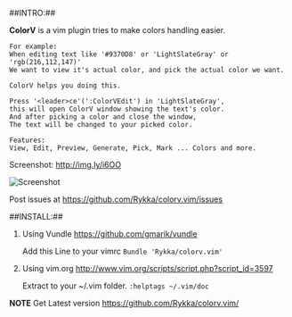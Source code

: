 ##INTRO:##

**ColorV** is a vim plugin tries to make colors handling easier.

    For example:
    When editing text like '#9370D8' or 'LightSlateGray' or 'rgb(216,112,147)'
    We want to view it's actual color, and pick the actual color we want.

    ColorV helps you doing this.

    Press '<leader>ce'(':ColorVEdit') in 'LightSlateGray',
    this will open ColorV window showing the text's color.
    And after picking a color and close the window,
    The text will be changed to your picked color.

    Features:
    View, Edit, Preview, Generate, Pick, Mark ... Colors and more.

Screenshot: http://img.ly/i6OO

![Screenshot](http://s3.amazonaws.com/imgly_production/4316118/original.png)

Post issues at https://github.com/Rykka/colorv.vim/issues 

##INSTALL:##

1. Using Vundle  https://github.com/gmarik/vundle 

    Add this Line to your vimrc
    `Bundle 'Rykka/colorv.vim'` 

2. Using vim.org http://www.vim.org/scripts/script.php?script_id=3597

    Extract to your ~/.vim folder.
    `:helptags ~/.vim/doc`

**NOTE**   Get Latest version
           https://github.com/Rykka/colorv.vim/
